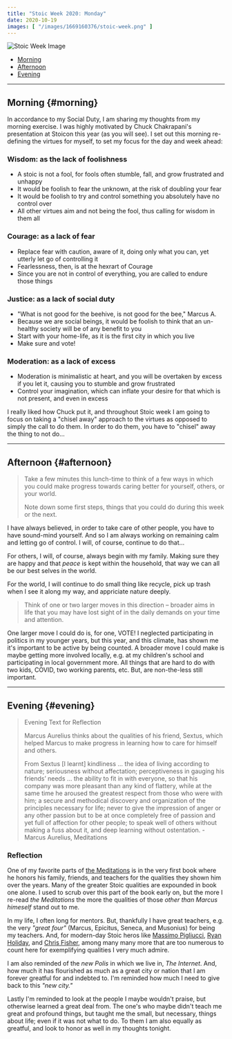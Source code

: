 ```yaml
---
title: "Stoic Week 2020: Monday"
date: 2020-10-19
images: [ "/images/1669160376/stoic-week.png" ]
---
```


![Stoic Week Image](/images/1669160376/stoic-week.png)

- [Morning](#morning)
- [Afternoon](#afternoon)
- [Evening](#evening)

---

## Morning {#morning}

In accordance to my Social Duty, I am sharing my thoughts from my morning exercise. I was highly motivated by Chuck Chakrapani's presentation at Stoicon this year (as you will see). I set out this morning re-defining the virtues for myself, to set my focus for the day and week ahead:

### Wisdom: as the lack of foolishness

- A stoic is not a fool, for fools often stumble, fall, and grow frustrated and unhappy
- It would be foolish to fear the unknown, at the risk of doubling your fear
- It would be foolish to try and control something you absolutely have no control over
- All other virtues aim and not being the fool, thus calling for wisdom in them all

### Courage: as a lack of fear

- Replace fear with caution, aware of it, doing only what you can, yet utterly let go of controlling it
- Fearlessness, then, is at the hexrart of Courage
- Since you are not in control of everything, you are called to endure those things

### Justice: as a lack of social duty

- "What is not good for the beehive, is not good for the bee," Marcus A.
- Because we are social beings, it would be foolish to think that an un-healthy society will be of any benefit to you
- Start with your home-life, as it is the first city in which you live
- Make sure and vote!

### Moderation: as a lack of excess

- Moderation is minimalistic at heart, and you will be overtaken by excess if you let it, causing you to stumble and grow frustrated
- Control your imagination, which can inflate your desire for that which is not present, and even in excess

I really liked how Chuck put it, and throughout Stoic week I am going to focus on taking a "chisel away" approach to the virtues as opposed to simply the call to do them. In order to do them, you have to "chisel" away the thing to not do...

---

## Afternoon {#afternoon}

> Take a few minutes this lunch-time to think of a few ways in which you could make progress towards caring better for yourself, others, or your world. 
> 
> Note down some first steps, things that you could do during this week or the next. 

I have always believed, in order to take care of other people, you have to have sound-mind yourself. And so I am always working on remaining calm and letting go of control. I will, of course, continue to do that...

For others, I will, of course, always begin with my family. Making sure they are happy and that _peace_ is kept within the household, that way we can all be our best selves in the world.

For the world, I will continue to do small thing like recycle, pick up trash when I see it along my way, and appriciate nature deeply.

> Think of one or two larger moves in this direction – broader aims in life that you may have lost sight of in the daily demands on your time and attention. 

One larger move I could do is, for one, VOTE! I neglected participating in politics in my younger years, but this year, and this climate, has shown me it's important to be active by being counted. A broader move I could make is maybe getting more involved locally, e.g. at my children's school and participating in local government more. All things that are hard to do with two kids, COVID, two working parents, etc. But, are non-the-less still important.

---

## Evening {#evening}

> Evening Text for Reflection
>
> Marcus Aurelius thinks about the qualities of his friend, Sextus, which helped Marcus to make progress in learning how to care for himself and others.
> 
> From Sextus [I learnt] kindliness … the idea of living according to nature; seriousness without affectation; perceptiveness in gauging his friends’ needs … the ability to fit in with everyone, so that his company was more pleasant than any kind of flattery, while at the same time he aroused the greatest respect from those who were with him; a secure and methodical discovery and organization of the principles necessary for life; never to give the impression of anger or any other passion but to be at once completely free of passion and yet full of affection for other people; to speak well of others without making a fuss about it, and deep learning without ostentation. - Marcus Aurelius, Meditations

### Reflection

One of my favorite parts of [the Meditations](https://en.wikipedia.org/wiki/Meditations) is in the very first book where he honors his family, friends, and teachers for the qualities they shown him over the years. Many of the greater Stoic qualities are expounded in book one alone. I used to scrub over this part of the book early on, but the more I re-read _the Meditations_ the more the qualities of those _other than Marcus himeself_ stand out to me.

In my life, I often long for mentors. But, thankfully I have great teachers, e.g. the very _"great four"_ (Marcus, Epicitus, Seneca, and Musonius) for being my teachers. And, for modern-day Stoic heros like [Massimo Pigliucci](https://twitter.com/mpigliucci), [Ryan Holiday](https://ryanholiday.net), and [Chris Fisher](https://bit.ly/37ukzii), among many many more that are too numerous to count here for exemplifying qualities I very much admire.

I am also reminded of the _new Polis_ in which we live in, _The Internet_. And, how much it has flourished as much as a great city or nation that I am forever greatful for and indebted to. I'm reminded how much I need to give back to this _"new city."_

Lastly I'm reminded to look at the people I maybe wouldn't praise, but otherwise learned a great deal from. The one's who maybe didn't teach me great and profound things, but taught me the small, but necessary, things about life; even if it was not what to do. To them I am also equally as greatful, and look to honor as well in my thoughts tonight.
